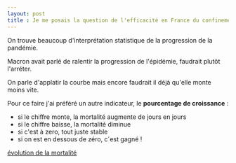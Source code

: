 ```yaml
---
layout: post
title : Je me posais la question de l'efficacité en France du confinement
---
```


On trouve beaucoup d'interprétation statistique de la progression de la pandémie.

Macron avait parlé de ralentir la progression de l'épidémie, faudrait plutôt l'arréter.

On parle d'applatir la courbe mais encore faudrait il déjà qu'elle monte moins vite.

Pour ce faire j'ai préféré un autre indicateur, le **pourcentage de croissance** :
 - si le chiffre monte, la mortalité augmente de jours en jours
 - si le chiffre baisse, la mortalité diminue
 - si c'est à zero, tout juste stable
 - si on est en dessous de zéro, c´est gagné !
 

[évolution de la mortalité](/covid)